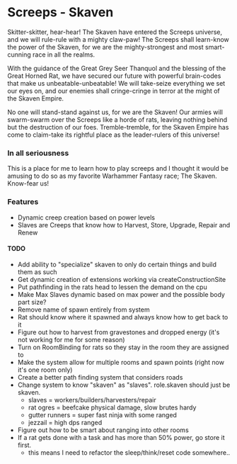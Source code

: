 # Screeps - Skaven

Skitter-skitter, hear-hear! The Skaven have entered the Screeps universe, and we will rule-rule with a mighty claw-paw! The Screeps shall learn-know the power of the Skaven, for we are the mighty-strongest and most smart-cunning race in all the realms.

With the guidance of the Great Grey Seer Thanquol and the blessing of the Great Horned Rat, we have secured our future with powerful brain-codes that make us unbeatable-unbeatable! We will take-seize everything we set our eyes on, and our enemies shall cringe-cringe in terror at the might of the Skaven Empire.

No one will stand-stand against us, for we are the Skaven! Our armies will swarm-swarm over the Screeps like a horde of rats, leaving nothing behind but the destruction of our foes. Tremble-tremble, for the Skaven Empire has come to claim-take its rightful place as the leader-rulers of this universe!

### In all seriousness

This is a place for me to learn how to play screeps and I thought it would be amusing to do so as my favorite Warhammer Fantasy race; The Skaven.  Know-fear us!  

### Features
- Dynamic creep creation based on power levels
- Slaves are Creeps that know how to Harvest, Store, Upgrade, Repair and Renew

#### TODO
- Add ability to "specialize" skaven to only do certain things and build them as such
- Get dynamic creation of extensions working via createConstructionSite
- Put pathfinding in the rats head to lessen the demand on the cpu
- Make Max Slaves dynamic based on max power and the possible body part size?
- Remove name of spawn entirely from system
- Rat should know where it spawned and always know how to get back to it
- Figure out how to harvest from gravestones and dropped energy (it's not working for me for some reason)
- Turn on RoomBinding for rats so they stay in the room they are assigned to
- Make the system allow for multiple rooms and spawn points (right now it's one room only)
- Create a better path finding system that considers roads
- Change system to know "skaven" as "slaves".  role.skaven should just be skaven. 
  - slaves = workers/builders/harvesters/repair
  - rat ogres = beefcake physical damage, slow brutes hardy
  - gutter runners = super fast ninja with some ranged
  - jezzail = high dps ranged
- Figure out how to be smart about ranging into other rooms
- If a rat gets done with a task and has more than 50% power, go store it first.
  - this means I need to refactor the sleep/think/reset code somewhere..